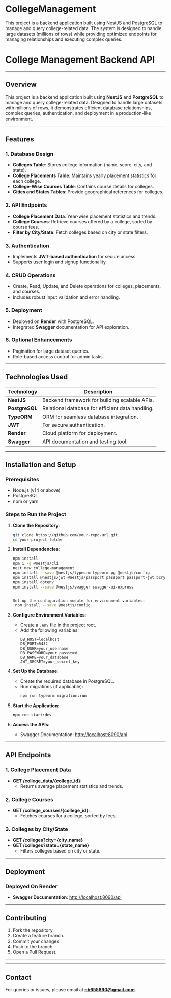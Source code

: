 # CollegeManagement
This project is a backend application built using NestJS and PostgreSQL to manage and query college-related data. The system is designed to handle large datasets (millions of rows) while providing optimized endpoints for managing relationships and executing complex queries.
# College Management Backend API

---

## **Overview**
This project is a backend application built using **NestJS** and **PostgreSQL** to manage and query college-related data. Designed to handle large datasets with millions of rows, it demonstrates efficient database relationships, complex queries, authentication, and deployment in a production-like environment.

---

## **Features**

### **1. Database Design**
- **Colleges Table**: Stores college information (name, score, city, and state).
- **College Placements Table**: Maintains yearly placement statistics for each college.
- **College-Wise Courses Table**: Contains course details for colleges.
- **Cities and States Tables**: Provide geographical references for colleges.

### **2. API Endpoints**
- **College Placement Data**: Year-wise placement statistics and trends.
- **College Courses**: Retrieve courses offered by a college, sorted by course fees.
- **Filter by City/State**: Fetch colleges based on city or state filters.

### **3. Authentication**
- Implements **JWT-based authentication** for secure access.
- Supports user login and signup functionality.

### **4. CRUD Operations**
- Create, Read, Update, and Delete operations for colleges, placements, and courses.
- Includes robust input validation and error handling.

### **5. Deployment**
- Deployed on **Render** with PostgreSQL.
- Integrated **Swagger** documentation for API exploration.

### **6. Optional Enhancements**
- Pagination for large dataset queries.
- Role-based access control for admin tasks.

---

## **Technologies Used**

| **Technology** | **Description**                                   |
|----------------|---------------------------------------------------|
| **NestJS**     | Backend framework for building scalable APIs.    |
| **PostgreSQL** | Relational database for efficient data handling. |
| **TypeORM**    | ORM for seamless database integration.           |
| **JWT**        | For secure authentication.                      |
| **Render**     | Cloud platform for deployment.                  |
| **Swagger**    | API documentation and testing tool.             |

---

## **Installation and Setup**

### **Prerequisites**
- Node.js (v14 or above)
- PostgreSQL
- npm or yarn

### **Steps to Run the Project**

1. **Clone the Repository**:
   ```bash
   git clone https://github.com/your-repo-url.git
   cd your-project-folder
   ```

2. **Install Dependencies**:
   ```bash
   npm install
   npm i -g @nestjs/cli
   nest new college-management
   npm install --save @nestjs/typeorm typeorm pg @nestjs/config
   npm install @nestjs/jwt @nestjs/passport passport passport-jwt bcrypt
   npm install dotenv
   npm install --save @nestjs/swagger swagger-ui-express


   Set up the configuration module for environment variables:
    npm install --save @nestjs/config
   ```

3. **Configure Environment Variables**:
   - Create a `.env` file in the project root.
   - Add the following variables:
     ```env
     DB_HOST=localhost
     DB_PORT=5432
     DB_USER=your_username
     DB_PASSWORD=your_password
     DB_NAME=your_database
     JWT_SECRET=your_secret_key
     ```

4. **Set Up the Database**:
   - Create the required database in PostgreSQL.
   - Run migrations (if applicable):
     ```bash
     npm run typeorm migration:run
     ```

5. **Start the Application**:
   ```bash
   npm run start:dev
   ```

6. **Access the APIs**:
   - Swagger Documentation: [http://localhost:8090/api](http://localhost:8090/api)

---

## **API Endpoints**

### **1. College Placement Data**
- **GET /college_data/{college_id}**:
  - Returns average placement statistics and trends.

### **2. College Courses**
- **GET /college_courses/{college_id}**:
  - Fetches courses for a college, sorted by fees.

### **3. Colleges by City/State**
- **GET /colleges?city={city_name}**
- **GET /colleges?state={state_name}**
  - Filters colleges based on city or state.

---

## **Deployment**

### **Deployed On Render**
- **Swagger Documentation**: [http://localhost:8090/api](http://localhost:8090/api)

---

## **Contributing**

1. Fork the repository.
2. Create a feature branch.
3. Commit your changes.
4. Push to the branch.
5. Open a Pull Request.

---

---

## **Contact**
For queries or issues, please email at **nb655690@gmail.com**.
